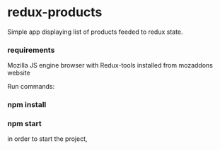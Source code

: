 # redux-products
Simple app displaying list of products feeded to redux state.

### requirements
Mozilla JS engine browser with Redux-tools installed from mozaddons website

Run commands:
### npm install 
### npm start
in order to start the project, 
